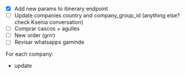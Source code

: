- [x] Add new params to itinerary endpoint
- [ ] Update companies country and company_group_id (anything else? check Ksenia conversation)
- [ ] Comprar cascos + agulles
- [ ] New order (grrr)
- [ ] Revisar whatsapps gaminde

For each company:

- update 
